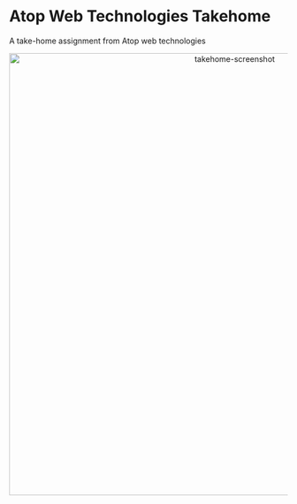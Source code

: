 # Atop Web Technologies Takehome
A take-home assignment from Atop web technologies
<div align="center">
  <img width="800" alt="takehome-screenshot" src="https://user-images.githubusercontent.com/102174805/226886243-70c3a79b-55e4-4460-9837-eb0eb98aeed5.png"></div>

